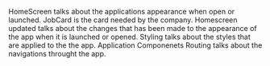 HomeScreen talks about the applications appearance when open or launched.
JobCard is the card needed by the company.
Homescreen updated talks about the changes that has been made to the appearance of the app when it is launched or opened.
Styling talks about the styles that are applied to the the app.
Application Componenets Routing talks about the navigations throught the app.
